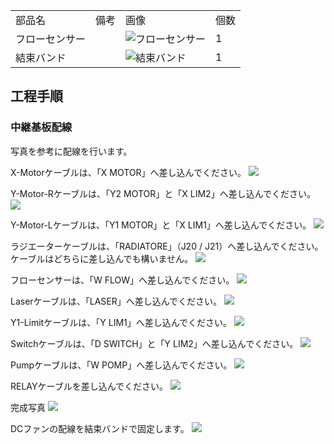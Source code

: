 <table class="packing-list">
    <tbody>
        <tr>
            <td>部品名</td>
            <td>備考</td>
            <td class="packing-img">画像</td>
            <td>個数</td>
        </tr>
        <tr>
            <td>フローセンサー</td>
            <td></td>
            <td><img src="./images/packing/099.jpg" alt="フローセンサー"/></td>
            <td>1</td>
        </tr>
        <tr>
            <td>結束バンド</td>
            <td></td>
            <td><img src="./images/packing/120.jpg" alt="結束バンド"/></td>
            <td>1</td>
        </tr>
    </tbody>
</table>

## 工程手順

### 中継基板配線

写真を参考に配線を行います。

 X-Motorケーブルは、「X MOTOR」へ差し込んでください。
<img src="./images/021/IMG_1701.jpg"/>

Y-Motor-Rケーブルは、「Y2 MOTOR」と「X LIM2」へ差し込んでください。
<img src="./images/021/IMG_1702.jpg"/>

Y-Motor-Lケーブルは、「Y1 MOTOR」と「X LIM1」へ差し込んでください。
<img src="./images/021/IMG_1704.jpg"/>

ラジエーターケーブルは、「RADIATORE」（J20 / J21）へ差し込んでください。ケーブルはどちらに差し込んでも構いません。
<img src="./images/021/IMG_1712.jpg"/>

フローセンサーは、「W FLOW」へ差し込んでください。
<img src="./images/021/IMG_1705.jpg"/>

Laserケーブルは、「LASER」へ差し込んでください。
<img src="./images/021/IMG_1706.jpg"/>

Y1-Limitケーブルは、「Y LIM1」へ差し込んでください。
<img src="./images/021/IMG_1707.jpg"/>

Switchケーブルは、「D SWITCH」と「Y LIM2」へ差し込んでください。
<img src="./images/021/IMG_1708.jpg"/>

Pumpケーブルは、「W POMP」へ差し込んでください。
<img src="./images/021/IMG_1710.jpg"/>

RELAYケーブルを差し込んでください。
<img src="./images/021/IMG_1711.jpg"/>

完成写真
<img src="./images/021/IMG_1713.jpg"/>

DCファンの配線を結束バンドで固定します。
<img src="./images/021/IMG_1994.jpg"/>
